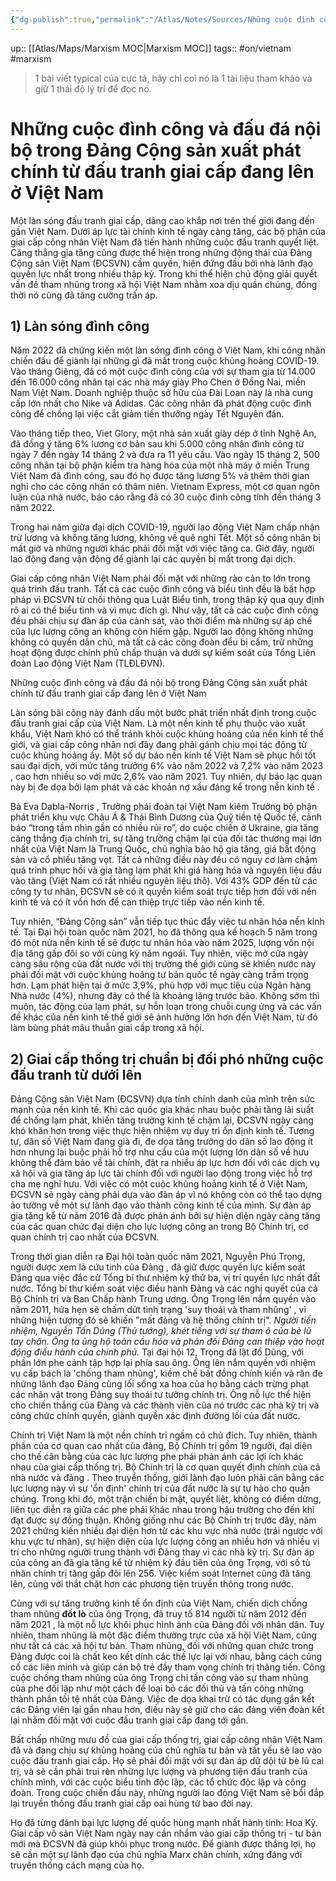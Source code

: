 ```yaml
---
{"dg-publish":true,"permalink":"/Atlas/Notes/Sources/Những cuộc đình công và đấu đá nội bộ trong Đảng Cộng sản xuất phát chính từ đấu tranh giai cấp đang lên ở Việt Nam/"}
---
```


up:: [[Atlas/Maps/Marxism MOC\|Marxism MOC]]
tags:: #on/vietnam #marxism 

> 1 bài viết typical của cực tả, hãy chỉ coi nó là 1 tài liệu tham khảo và giữ 1 thái độ lý trí để đọc nó.
# Những cuộc đình công và đấu đá nội bộ trong Đảng Cộng sản xuất phát chính từ đấu tranh giai cấp đang lên ở Việt Nam
Một làn sóng đấu tranh giai cấp, dâng cao khắp nơi trên thế giới đang đến gần Việt Nam. Dưới áp lực tài chính kinh tế ngày càng tăng, các bộ phận của giai cấp công nhân Việt Nam đã tiến hành những cuộc đấu tranh quyết liệt. Căng thẳng gia tăng cũng được thể hiện trong những động thái của Đảng Cộng sản Việt Nam (ĐCSVN) cầm quyền, hiện đứng đầu bởi nhà lãnh đạo quyền lực nhất trong nhiều thập kỷ. Trong khi thể hiện chủ động giải quyết vấn đề tham nhũng trong xã hội Việt Nam nhằm xoa dịu quần chúng, đồng thời nó cũng đã tăng cường trấn áp.

## 1) Làn sóng đình công

Năm 2022 đã chứng kiến một làn sóng đình công ở Việt Nam, khi công nhân chiến đấu để giành lại những gì đã mất trong cuộc khủng hoảng COVID-19. Vào tháng Giêng, đã có một cuộc đình công của với sự tham gia từ 14.000 đến 16.000 công nhân tại các nhà máy giày Pho Chen ở Đồng Nai, miền Nam Việt Nam. Doanh nghiệp thuộc sở hữu của Đài Loan này là nhà cung cấp lớn nhất cho Nike và Adidas. Các công nhân đã phát động cuộc đình công để chống lại việc cắt giảm tiền thưởng ngày Tết Nguyên đán.

Vào tháng tiếp theo, Viet Glory, một nhà sản xuất giày dép ở tỉnh Nghệ An, đã đồng ý tăng 6% lương cơ bản sau khi 5.000 công nhân đình công từ ngày 7 đến ngày 14 tháng 2 và đưa ra 11 yêu cầu. Vào ngày 15 tháng 2, 500 công nhân tại bộ phận kiểm tra hàng hóa của một nhà máy ở miền Trung Việt Nam đã đình công, sau đó họ được tăng lương 5% và thêm thời gian nghỉ cho các công nhân có thâm niên. Vietnam Express, một cơ quan ngôn luận của nhà nước, báo cáo rằng đã có 30 cuộc đình công tính đến tháng 3 năm 2022.

Trong hai năm giữa đại dịch COVID-19, người lao động Việt Nam chấp nhận trừ lương và không tăng lương, không về quê nghỉ Tết. Một số công nhân bị mất giờ và những người khác phải đối mặt với việc tăng ca. Giờ đây, người lao động đang vận động để giành lại các quyền bị mất trong đại dịch.

Giai cấp công nhân Việt Nam phải đối mặt với những rào cản to lớn trong quá trình đấu tranh. Tất cả các cuộc đình công và biểu tình đều là bất hợp pháp vì ĐCSVN từ chối thông qua Luật Biểu tình, trong thập kỷ qua quy định rõ ai có thể biểu tình và vì mục đích gì. Như vậy, tất cả các cuộc đình công đều phải chịu sự đàn áp của cảnh sát, vào thời điểm mà những sự áp chế của lực lượng công an không còn hiếm gặp. Người lao động không những không có quyền dân chủ, mà tất cả các công đoàn đều bị cấm, trừ những hoạt động được chính phủ chấp thuận và dưới sự kiểm soát của Tổng Liên đoàn Lao động Việt Nam (TLĐLĐVN).

Những cuộc đình công và đấu đá nội bộ trong Đảng Cộng sản xuất phát chính từ đấu tranh giai cấp đang lên ở Việt Nam

Làn sóng bãi công này đánh dấu một bước phát triển nhất định trong cuộc đấu tranh giai cấp của Việt Nam. Là một nền kinh tế phụ thuộc vào xuất khẩu, Việt Nam khó có thể tránh khỏi cuộc khủng hoảng của nền kinh tế thế giới, và giai cấp công nhân nơi đây đang phải gánh chịu mọi tác động từ cuộc khủng hoảng ấy. Một số dự báo nền kinh tế Việt Nam sẽ phục hồi tốt sau đại dịch, với mức tăng trưởng 6% vào năm 2022 và 7,2% vào năm 2023 , cao hơn nhiều so với mức 2,6% vào năm 2021. Tuy nhiên, dự báo lạc quan này bị đe dọa bởi lạm phát và các khoản nợ xấu đáng kể trong nền kinh tế .

Bà Eva Dabla-Norris , Trưởng phái đoàn tại Việt Nam kiêm Trưởng bộ phận phát triển khu vực Châu Á & Thái Bình Dương của Quỹ tiền tệ Quốc tế, cảnh báo “trong tầm nhìn gần có nhiều rủi ro”, do cuộc chiến ở Ukraine, gia tăng căng thẳng địa chính trị, sự tăng trưởng chậm lại của đối tác thương mại lớn nhất của Việt Nam là Trung Quốc, chủ nghĩa bảo hộ gia tăng, giá bất động sản và cổ phiếu tăng vọt. Tất cả những điều này đều có nguy cơ làm chậm quá trình phục hồi và gia tăng lạm phát khi giá hàng hóa và nguyên liệu đầu vào tăng (Việt Nam có rất nhiều nguyên liệu thô). Với 43% GDP đến từ các công ty tư nhân, ĐCSVN sẽ có ít quyền kiểm soát trực tiếp hơn đối với nền kinh tế và có ít vốn hơn để can thiệp trực tiếp vào nền kinh tế.

Tuy nhiên, “Đảng Cộng sản” vẫn tiếp tục thúc đẩy việc tư nhân hóa nền kinh tế. Tại Đại hội toàn quốc năm 2021, họ đã thông qua kế hoạch 5 năm trong đó một nửa nền kinh tế sẽ được tư nhân hóa vào năm 2025, lượng vốn nội địa tăng gấp đôi so với cùng kỳ năm ngoái. Tuy nhiên, việc mở cửa ngày càng sâu rộng của đất nước với thị trường thế giới cũng sẽ khiến nước này phải đối mặt với cuộc khủng hoảng tư bản quốc tế ngày càng trầm trọng hơn. Lạm phát hiện tại ở mức 3,9%, phù hợp với mục tiêu của Ngân hàng Nhà nước (4%), nhưng đây có thể là khoảng lặng trước bão. Không sớm thì muộn, tác động của lạm phát, sự hỗn loạn trong chuỗi cung ứng và các vấn đề khác của nền kinh tế thế giới sẽ ảnh hưởng lớn hơn đến Việt Nam, từ đó làm bùng phát mâu thuẫn giai cấp trong xã hội.

## 2) Giai cấp thống trị chuẩn bị đối phó những cuộc đấu tranh từ dưới lên

Đảng Cộng sản Việt Nam (ĐCSVN) dựa tính chính danh của mình trên sức mạnh của nền kinh tế. Khi các quốc gia khác nhau buộc phải tăng lãi suất để chống lạm phát, khiến tăng trưởng kinh tế chậm lại, ĐCSVN ngày càng khó khăn hơn trong việc thực hiện nhiệm vụ duy trì ổn định kinh tế. Tương tự, dân số Việt Nam đang già đi, đe dọa tăng trưởng do dân số lao động ít hơn nhưng lại buộc phải hỗ trợ nhu cầu của một lượng lớn dân số về hưu không thể đảm bảo về tài chính, đặt ra nhiều áp lực hơn đối với các dịch vụ xã hội và gia tăng áp lực tài chính đối với người lao động trong việc hỗ trợ cha mẹ nghỉ hưu. Với việc có một cuộc khủng hoảng kinh tế ở Việt Nam, ĐCSVN sẽ ngày càng phải dựa vào đàn áp vì nó không còn có thể tạo dựng ảo tưởng về một sự lãnh đạo vào thành công kinh tế của mình. Sự đàn áp gia tăng kể từ năm 2016 đã được phản ánh bởi sự hiện diện ngày càng tăng của các quan chức đại diện cho lực lượng công an trong Bộ Chính trị, cơ quan chính trị cao nhất của ĐCSVN.

Trong thời gian diễn ra Đại hội toàn quốc năm 2021, Nguyễn Phú Trọng, người được xem là cứu tinh của Đảng , đã giữ được quyền lực kiểm soát Đảng qua việc đắc cử Tổng bí thư nhiệm kỳ thứ ba, vị trí quyền lực nhất đất nước. Tổng bí thư kiểm soát việc điều hành Đảng và các nghị quyết của cả Bộ Chính trị và Ban Chấp hành Trung ương. Ông Trọng lên nắm quyền vào năm 2011, hứa hẹn sẽ chấm dứt tình trạng 'suy thoái và tham nhũng' , vì những hiện tượng đó sẽ khiến "mất đảng và hệ thống chính trị". *Người tiền nhiệm, Nguyễn Tấn Dũng (Thủ tướng), khét tiếng với sự tham ô của bè lũ tay chân. Ông ta ủng hộ toàn cầu hóa và phản đối Đảng can thiệp vào hoạt động điều hành của chính phủ.* Tại đại hội 12, Trọng đã lật đổ Dũng, với phần lớn phe cánh tập hợp lại phía sau ông. Ông lên nắm quyền với nhiệm vụ cấp bách là 'chống tham nhũng', kiềm chế bất đồng chính kiến và răn đe những lãnh đạo Đảng cùng lối sống xa hoa của họ bằng cách trừng phạt các nhân vật trong Đảng suy thoái tư tưởng chính trị. Ông nỗ lực thể hiện cho chiến thắng của Đảng và các thành viên của nó trước các nhà kỹ trị và công chức chính quyền, giành quyền xác định đường lối của đất nước.

Chính trị Việt Nam là một nền chính trị ngầm có chủ đích. Tuy nhiên, thành phần của cơ quan cao nhất của đảng, Bộ Chính trị gồm 19 người, đại diện cho thế cân bằng của các lực lượng phe phái phản ánh các lợi ích khác nhau của giai cấp thống trị. Bộ Chính trị là cơ quan quyết định chính của cả nhà nước và đảng . Theo truyền thống, giới lãnh đạo luôn phải cân bằng các lực lượng này vì sự 'ổn định' chính trị của đất nước là sự tự hào cho quần chúng. Trong khi đó, một trận chiến bí mật, quyết liệt, không có điểm dừng, liên tục diễn ra giữa các phe phái khác nhau trong hậu trường cho đến khi đạt được sự đồng thuận. Không giống như các Bộ Chính trị trước đây, năm 2021 chứng kiến nhiều đại diện hơn từ các khu vực nhà nước (trái ngược với khu vực tư nhân), sự hiện diện của lực lượng công an nhiều hơn và nhiều vị trí cho những người trung thành với Đảng thay vì các nhà kỹ trị. Sự đàn áp của công an đã gia tăng kể từ nhiệm kỳ đầu tiên của ông Trọng, với số tù nhân chính trị tăng gấp đôi lên 256. Việc kiểm soát Internet cũng đã tăng lên, cùng với thắt chặt hơn các phương tiện truyền thông trong nước.

Cùng với sự tăng trưởng kinh tế ổn định của Việt Nam, chiến dịch chống tham nhũng **đốt lò** của ông Trọng, đã truy tố 814 người từ năm 2012 đến năm 2021 , là một nỗ lực khôi phục hình ảnh của Đảng đối với nhân dân. Tuy nhiên, tham nhũng là một đặc điểm thường trực của xã hội Việt Nam, cũng như tất cả các xã hội tư bản. Tham nhũng, đối với những quan chức trong Đảng được coi là chất keo kết dính các thế lực lại với nhau, bằng cách củng cố các liên minh và giúp cán bộ trẻ đầy tham vọng chính trị thăng tiến. Công cuộc chống tham nhũng của ông Trọng chỉ tấn công vào sự tham nhũng của phe đối lập như một cách để loại bỏ các đối thủ và tấn công những thành phần tồi tệ nhất của Đảng. Việc đe dọa khai trừ có tác dụng gắn kết các Đảng viên lại gần nhau hơn, điều này sẽ giữ cho các đảng viên đoàn kết lại nhằm đối mặt với cuộc đấu tranh giai cấp đang tới gần.

Bất chấp những mưu đồ của giai cấp thống trị, giai cấp công nhân Việt Nam đã và đang chịu sự khủng hoảng của chủ nghĩa tư bản và tất yếu sẽ lao vào cuộc đấu tranh giai cấp. Họ sẽ phải đối mặt với sự đàn áp dữ dội từ bè lũ cai trị, và sẽ cần phải trui rèn những lực lượng và phương tiện đấu tranh của chính mình, với các cuộc biểu tình độc lập, các tổ chức độc lập và công đoàn. Trong cuộc chiến đấu này, những người lao động Việt Nam sẽ bồi đắp lại truyền thống đấu tranh giai cấp oai hùng từ bao đời nay.

Họ đã từng đánh bại lực lượng đế quốc hùng mạnh nhất hành tinh: Hoa Kỳ. Giai cấp vô sản Việt Nam ngày nay cần nhắm vào giai cấp thống trị - tư bản mới mà ĐCSVN đã giúp khôi phục trong nước. Để giành được thắng lợi, họ sẽ cần một sự lãnh đạo của chủ nghĩa Marx chân chính, xứng đáng với truyền thống cách mạng của họ.